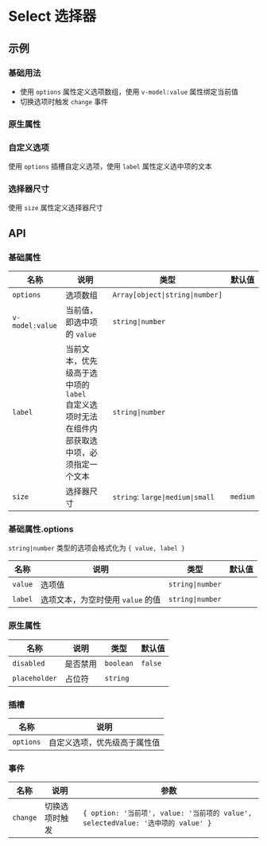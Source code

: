 # Select 选择器

## 示例

### 基础用法

- 使用 `options` 属性定义选项数组，使用 `v-model:value` 属性绑定当前值
- 切换选项时触发 `change` 事件

<preview path="./demos/basic.vue"></preview>

### 原生属性

<!--@include: @/component/@parts/api-native.md-->

<preview path="./demos/native.vue"></preview>

### 自定义选项

使用 `options` 插槽自定义选项，使用 `label` 属性定义选中项的文本

<preview path="./demos/options.vue"></preview>

### 选择器尺寸

使用 `size` 属性定义选择器尺寸

<preview path="./demos/size.vue"></preview>

## API

### 基础属性

| 名称            | 说明                                                                                             | 类型                             | 默认值   |
| --------------- | ------------------------------------------------------------------------------------------------ | -------------------------------- | -------- |
| `options`       | 选项数组                                                                                         | `Array[object\|string\|number]`  |          |
| `v-model:value` | 当前值，即选中项的 `value`                                                                       | `string\|number`                 |          |
| `label`         | 当前文本，优先级高于选中项的 `label` <br> 自定义选项时无法在组件内部获取选中项，必须指定一个文本 | `string\|number`                 |          |
| `size`          | 选择器尺寸                                                                                       | `string`: `large\|medium\|small` | `medium` |

### 基础属性.options

`string|number` 类型的选项会格式化为 `{ value, label }`

| 名称    | 说明                              | 类型             | 默认值 |
| ------- | --------------------------------- | ---------------- | ------ |
| `value` | 选项值                            | `string\|number` |        |
| `label` | 选项文本，为空时使用 `value` 的值 | `string\|number` |        |

### 原生属性

<!--@include: @/component/@parts/api-native.md-->

| 名称          | 说明     | 类型      | 默认值  |
| ------------- | -------- | --------- | ------- |
| `disabled`    | 是否禁用 | `boolean` | `false` |
| `placeholder` | 占位符   | `string`  |         |

### 插槽

| 名称      | 说明                         |
| --------- | ---------------------------- |
| `options` | 自定义选项，优先级高于属性值 |

### 事件

| 名称     | 说明           | 参数                                                                             |
| -------- | -------------- | -------------------------------------------------------------------------------- |
| `change` | 切换选项时触发 | `{ option: '当前项', value: '当前项的 value', selectedValue: '选中项的 value' }` |
